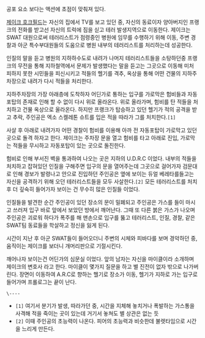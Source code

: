 공포 요소 보다는 액션에 초점이 맞춰져 있다.

[제이크 호크필드](%EC%A0%9C%EC%9D%B4%ED%81%AC%20%ED%98%B8%ED%81%AC%ED%95%84%EB%93%9C.md)는 자신의 집에서 TV를 보고 있던 중, 자신의 동료이자 양아버지인 프랭크의 전화를 받고선 자신의 트럭에 짐을 싣고 테러
발생지역으로 이동한다. 제이크는 SWAT 대원으로써 테러리스트가 점령중인 병원에 임무를 수행하기 위해 이동, 주변 경찰과 아군 특수부대원들의
도움으로 병원 내부의 테러리스트를 처리하는데 성공한다.

인질의 말을 듣고 병원의 지하하수도로 내려가 나머지 테러리스트들을 소탕하던중 프랭크의 무전을 통해 지하철역에서 문제가 발생했다는 말을 듣고는
그곳으로 이동해 미처 피하지 못한 시민들을 피신시키고 적들의 헬기를 격추, 옥상을 통해 어떤 건물의 지하주차장으로 내려가 다시 적들을
처리한다.

지하주차장의 가장 아래층에 도착하자 어딘가로 통하는 입구를 가로막은 험비들과 자동포탑의 존재로 인해 할 수 없이 다시 위로 올라온다. 위로
올라가며, 험비를 탄 적들을 처치하고 건물 옥상으로 올라온다. 하지만 프랭크가 탑승하고 있던 헬기가 적의 공격을 받고 추락, 주인공은 엑소
스켈레톤 슈트를 입은 적을 따라가 그를 처치한다.`[1]`

사살 후 아래로 내려가자 어떤 경찰이 험비를 이용해 아까 전 자동포탑이 가로막고 있던 곳으로 돌격 하자고 한다. 제이크는 주차장 문을 열고
험비를 타고 아래로 진입, 가로막는 적들을 무시하고 자동포탑이 있는 곳으로 돌진한다.

험비로 인해 부서진 벽을 통과하여 나오는 곳은 지하의 U.D.R.C 이었다. 내부의 적들을 처치하고 잡혀있던 인질을 구해주면 입구의 문을
열어주는데 그곳으로 걸어가자 검문대로 인해 경보가 발령나고 안으로 진입하던 주인공은 옆에 보이는 듀얼 베레타를들고는 자신을 공격하기 위해
오던 테러리스트들을 모두 사살한다.`[2]` 모든 테러리스트를 처치 후 더 깊숙히 들어가자 보이는 건 무수히 많은 인질들 이었다.

인질들을 발견한 순간 주인공이 있던 장소의 문이 밀폐되고 주인공은 가스를 들이 마시고 쓰러져 입구 바로 앞에서 보았던 방에서 깨어난다. 그때
또 다른 붉은 가스가 나오며 주인공은 괴로워 하다가 폭주를 해 맨손으로 입구를 뚫고 테러리스트, 인질, 경찰, 같은 SWAT팀 동료들을
학살하고 정신을 잃게 된다.

시간이 지난 후 아군 SWAT들이 들어오더니 주변의 시체와 피바다를 보며 경악하던 중, 움직이는 제이크를 보더니 개머리판으로 기절시킨다.

깨어나자 보이는건 어딘가의 심문실 이었다. 앞의 남자는 자신을 마이클이라 소개하며 제이크의 변호사 라고 한다. 마이클이 몇가지 질문을 하고
별 진전이 없자 밖으로 나가버린다. 장면이 이동하여 A.R.C로 향하는 헬기로 장소가 이동, 헬기가 지하로 가는 입구로 들어가며 프롤로그는
끝이 난다.

`\----`

  * `[1]` 여기서 분기가 발생, 따라가던 중, 시간을 지체해 놓치거나 폭발하는 가스통을 사격해 적을 죽이는 곳이 있는데 거기서 놓쳐도 별 상관은 없는 듯
  * `[2]` 이때 주인공의 초능력이 나온다. 피어의 초능력과 비슷한데 불렛타임으로 시간을 느리게 만든다.

